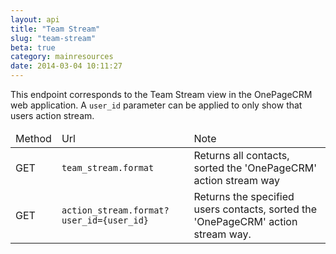 ```yaml
---
layout: api
title: "Team Stream"
slug: "team-stream"
beta: true
category: mainresources
date: 2014-03-04 10:11:27
---
```


This endpoint corresponds to the Team Stream view in the OnePageCRM web application.
A `user_id` parameter can be applied to only show that users action stream.

<table class="table table-striped table-bordered">
  <thead>
    <tr>
      <td>Method</td>
      <td>Url</td>
      <td>Note</td>
    </tr>
  </thead>
  <tbody>
    <tr>
      <td><span class="get-text">GET</span></td>
      <td><code class="bluetext">team_stream.format</code></td>
      <td> Returns all contacts, sorted the 'OnePageCRM' action stream way</td>
    </tr>
    <tr>
      <td><span class="get-text">GET</span></td>
      <td><code class="bluetext">action_stream.format?user_id={user_id}</code></td>
      <td> Returns the specified users contacts, sorted the 'OnePageCRM' action stream way. </td>
    </tr>
  </tbody>
</table>